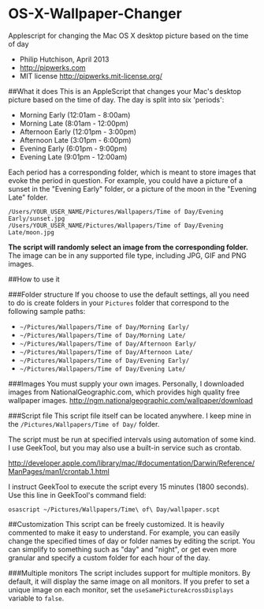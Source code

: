 OS-X-Wallpaper-Changer
======================

Applescript for changing the Mac OS X desktop picture based on the time of day

- Philip Hutchison, April 2013
- http://pipwerks.com
- MIT license http://pipwerks.mit-license.org/

##What it does
This is an AppleScript that changes your Mac's desktop picture based on the time of day.  The day is split into six 'periods':

- Morning Early (12:01am - 8:00am)
- Morning Late (8:01am - 12:00pm)
- Afternoon Early (12:01pm - 3:00pm)
- Afternoon Late (3:01pm - 6:00pm)
- Evening Early (6:01pm - 9:00pm)
- Evening Late (9:01pm - 12:00am)

Each period has a corresponding folder, which is meant to store images that evoke the period in question. For example, you could have a picture of a sunset in the "Evening Early" folder, or a picture of the moon in the "Evening Late" folder.

    /Users/YOUR_USER_NAME/Pictures/Wallpapers/Time of Day/Evening Early/sunset.jpg
    /Users/YOUR_USER_NAME/Pictures/Wallpapers/Time of Day/Evening Late/moon.jpg

**The script will randomly select an image from the corresponding folder.** The image can be in any supported file type, including JPG, GIF and PNG images.

##How to use it

###Folder structure
If you choose to use the default settings, all you need to do is create folders in your `Pictures` folder that correspond to the following sample paths:

- `~/Pictures/Wallpapers/Time of Day/Morning Early/`
- `~/Pictures/Wallpapers/Time of Day/Morning Late/`
- `~/Pictures/Wallpapers/Time of Day/Afternoon Early/`
- `~/Pictures/Wallpapers/Time of Day/Afternoon Late/`
- `~/Pictures/Wallpapers/Time of Day/Evening Early/`
- `~/Pictures/Wallpapers/Time of Day/Evening Late/`

###Images
You must supply your own images. Personally, I downloaded images from NationalGeographic.com, which provides high quality free wallpaper images. http://ngm.nationalgeographic.com/wallpaper/download
 
###Script file
This script file itself can be located anywhere. I keep mine in the `/Pictures/Wallpapers/Time of Day/` folder.

The script must be run at specified intervals using automation of some kind. I use GeekTool, but you may also use a built-in service such as crontab. 

http://developer.apple.com/library/mac/#documentation/Darwin/Reference/ManPages/man1/crontab.1.html

I instruct GeekTool to execute the script every 15 minutes (1800 seconds). Use this line in GeekTool's command field:

    osascript ~/Pictures/Wallpapers/Time\ of\ Day/wallpaper.scpt


##Customization
This script can be freely customized. It is heavily commented to make it easy to understand. For example, you can easily change the specified times of day or folder names by editing the script. You can simplify to something such as "day" and "night", or get even more granular and specify a custom folder for each hour of the day.

###Multiple monitors
The script includes support for multiple monitors. By default, it will display the same image on all monitors. If you prefer to set a unique image on each monitor, set the `useSamePictureAcrossDisplays` variable to `false`. 
